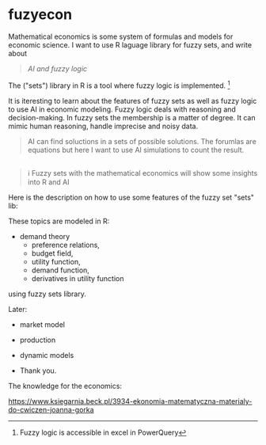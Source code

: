 # fuzyecon
Mathematical economics is some system of formulas and models for economic science.
I want to use R laguage library for fuzzy sets, and write about

> *AI and fuzzy logic*

The ("sets") library in R is a tool where fuzzy logic is implemented. [^1]

It is iteresting to learn about the features of fuzzy sets as well as fuzzy logic to use AI in economic modeling. Fuzzy logic deals with reasoning and decision-making. In fuzzy sets the membership is a matter of degree. It can mimic human reasoning, handle imprecise and noisy data.


> AI can find soluctions in a sets of possible solutions. The forumlas are equations but here I want to use AI simulations to count the result.

## 

> ℹ️ Fuzzy sets with the mathematical economics will show some insights into R and AI

Here is the description on how to use some features of the fuzzy set "sets" lib:

These topics are modeled in R:

* demand theory
  * preference relations, 
  * budget field,
  * utility function,
  * demand function,
  * derivatives in utility function 

using fuzzy sets library. 

Later:

* market model
* production 
* dynamic models

* Thank you.

The knowledge for the economics:

https://www.ksiegarnia.beck.pl/3934-ekonomia-matematyczna-materialy-do-cwiczen-joanna-gorka

[^1]: Fuzzy logic is accessible in excel in PowerQuery
